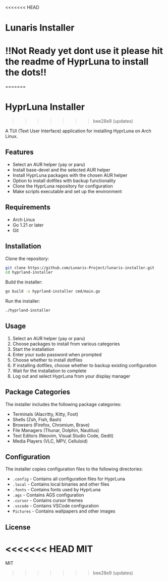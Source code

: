 <<<<<<< HEAD
# Lunaris Installer
# !!Not Ready yet dont use it please hit the readme of HyprLuna to install the dots!!
=======
# HyprLuna Installer
>>>>>>> bee28e9 (updates)

A TUI (Text User Interface) application for installing HyprLuna on Arch Linux.

## Features

- Select an AUR helper (yay or paru)
- Install base-devel and the selected AUR helper
- Install HyprLuna packages with the chosen AUR helper
- Option to install dotfiles with backup functionality
- Clone the HyprLuna repository for configuration
- Make scripts executable and set up the environment

## Requirements

- Arch Linux
- Go 1.21 or later
- Git

## Installation

Clone the repository:

```bash
git clone https://github.com/Lunaris-Project/lunaris-installer.git
cd hyprland-installer
```

Build the installer:

```bash
go build -o hyprland-installer cmd/main.go
```

Run the installer:

```bash
./hyprland-installer
```

## Usage

1. Select an AUR helper (yay or paru)
2. Choose packages to install from various categories
3. Start the installation
4. Enter your sudo password when prompted
5. Choose whether to install dotfiles
6. If installing dotfiles, choose whether to backup existing configuration
7. Wait for the installation to complete
8. Log out and select HyprLuna from your display manager

## Package Categories

The installer includes the following package categories:

- Terminals (Alacritty, Kitty, Foot)
- Shells (Zsh, Fish, Bash)
- Browsers (Firefox, Chromium, Brave)
- File Managers (Thunar, Dolphin, Nautilus)
- Text Editors (Neovim, Visual Studio Code, Gedit)
- Media Players (VLC, MPV, Celluloid)

## Configuration

The installer copies configuration files to the following directories:

- `.config` - Contains all configuration files for HyprLuna
- `.local` - Contains local binaries and other files
- `.fonts` - Contains fonts used by HyprLuna
- `.ags` - Contains AGS configuration
- `.cursor` - Contains cursor themes
- `.vscode` - Contains VSCode configuration
- `Pictures` - Contains wallpapers and other images

## License

<<<<<<< HEAD
MIT 
=======
MIT
>>>>>>> bee28e9 (updates)
